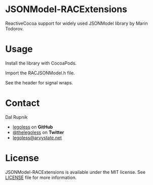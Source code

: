 # JSONModel-RACExtensions

ReactiveCocoa support for widely used JSONModel library by Marin Todorov.

Usage
======

Install the library with CocoaPods.

Import the RACJSONModel.h file.

See the header for signal wraps.

Contact
======

Dal Rupnik

- [legoless](https://github.com/legoless) on **GitHub**
- [@thelegoless](https://twitter.com/thelegoless) on **Twitter**
- [legoless@arvystate.net](mailto:legoless@arvystate.net)

License
======

JSONModel-RACExtensions is available under the MIT license. See [LICENSE](https://github.com/Legoless/JSONModel-RACExtensions/blob/master/LICENSE) file for more information.
